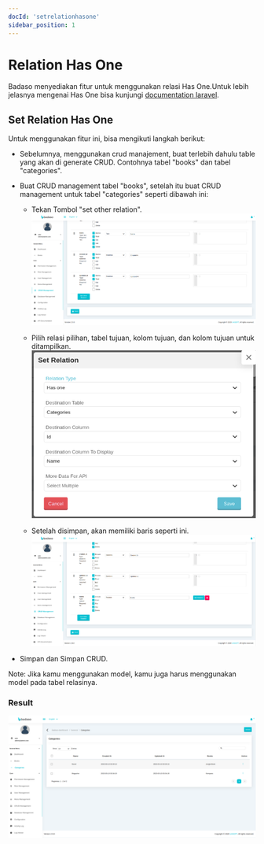 ```yaml
---
docId: 'setrelationhasone'
sidebar_position: 1
---
```


# Relation Has One

Badaso menyediakan fitur untuk menggunakan relasi Has One.Untuk lebih jelasnya mengenai Has One bisa kunjungi 
[documentation laravel](https://laravel.com/docs/10.x/eloquent-relationships#one-to-one).

## Set Relation Has One
Untuk menggunakan fitur ini, bisa mengikuti langkah berikut:
- Sebelumnya, menggunakan crud manajement, buat terlebih dahulu table yang akan di generate CRUD. Contohnya tabel "books" dan tabel "categories".

- Buat CRUD management tabel "books", setelah itu buat CRUD management untuk tabel "categories" seperti dibawah ini:

    - Tekan Tombol "set other relation".
        ![Add relation Has One](/img/Add-relation-has-one.png)

    - Pilih relasi pilihan, tabel tujuan, kolom tujuan, dan kolom tujuan untuk ditampilkan.
        ![Add relation Has One set options](/img/Add-relation-has-one-set-options.png)

    - Setelah disimpan, akan memiliki baris seperti ini.
        ![after add relation has one](/img/after-make-relation-has-one.png)

- Simpan dan Simpan CRUD. 

Note: Jika kamu menggunakan model, kamu juga harus menggunakan model pada tabel relasinya.

### Result

![Result has Many](/img/result-has-one.png)
